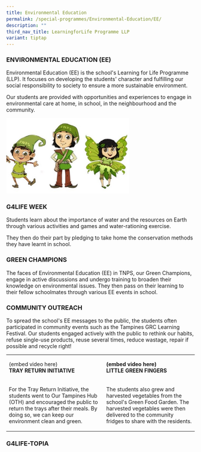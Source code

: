 ```yaml
---
title: Environmental Education
permalink: /special-programmes/Environmental-Education/EE/
description: ""
third_nav_title: LearningforLife Programme LLP
variant: tiptap
---
```

<h3><strong>ENVIRONMENTAL EDUCATION (EE)</strong></h3>
<p>Environmental Education (EE) is the school's Learning for Life Programme
(LLP). It focuses on developing the students' character and fulfilling
our social responsibility to society to ensure a more sustainable environment.</p>
<p>Our students are provided with opportunities and experiences to engage
in environmental care at home, in school, in the neighbourhood and the
community.</p>
<div class="isomer-image-wrapper">
<img style="width:65%" height="auto" width="100%" src="/images/EE_1.jpeg">
</div>
<h3><strong>G4LIFE WEEK</strong></h3>
<p>Students learn about the importance of water and the resources on Earth
through various activities and games and water-rationing exercise.</p>
<p>They then do their part by pledging to take home the conservation methods
they have learnt in school.</p>
<h3><strong>GREEN CHAMPIONS</strong></h3>
<p>The faces of Environmental Education (EE) in TNPS, our Green Champions,
engage in active discussions and undergo training to broaden their knowledge
on environmental issues. They then pass on their learning to their fellow
schoolmates through various EE events in school.</p>
<h3><strong>COMMUNITY OUTREACH</strong></h3>
<p>To spread the school's EE messages to the public, the students often participated
in community events such as the Tampines GRC Learning Festival. Our students
engaged actively with the public to rethink our habits, refuse single-use
products, reuse several times, reduce wastage, repair if possible and recycle
right!</p>
<table style="minWidth: 50px">
<colgroup>
<col>
<col>
</colgroup>
<tbody>
<tr>
<td rowspan="1" colspan="1">
<p>(embed video here)
<br><strong>TRAY RETURN INITIATIVE</strong>
</p>
</td>
<td rowspan="1" colspan="1">
<p><strong>(embed video here)<br>LITTLE GREEN FINGERS</strong>
</p>
</td>
</tr>
<tr>
<td rowspan="1" colspan="1">
<p>For the Tray Return Initiative, the students went to Our Tampines Hub
(OTH) and encouraged the public to return the trays after their meals.
By doing so, we can keep our environment clean and green.</p>
</td>
<td rowspan="1" colspan="1">
<p>The students also grew and harvested vegetables from the school's Green
Food Garden. The harvested vegetables were then delivered to the community
fridges to share with the residents.</p>
</td>
</tr>
</tbody>
</table>
<h3><strong>G4LIFE-TOPIA</strong></h3>
<p></p>
